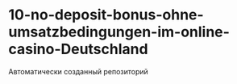 # 10-no-deposit-bonus-ohne-umsatzbedingungen-im-online-casino-Deutschland
Автоматически созданный репозиторий
